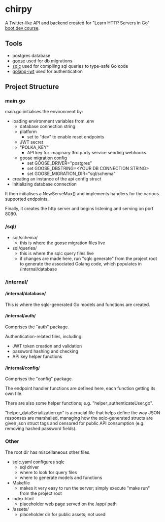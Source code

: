 # chirpy

A Twitter-like API and backend created for "Learn HTTP Servers in Go" [boot.dev course](https://www.boot.dev/courses/learn-http-servers-golang).

## Tools

- postgres database
- [goose](https://github.com/pressly/goose) used for db migrations
- [sqlc](https://sqlc.dev/) used for compiling sql queries to type-safe Go code
- [golang-jwt](https://github.com/golang-jwt/jwt) used for authentication

## Project Structure

### main.go

main.go initialises the environment by:

- loading environment variables from .env
  - database connection string
  - platform
    - set to "dev" to enable reset endpoints
  - JWT secret
  - "POLKA_KEY"
    - API key for imaginary 3rd party service sending webhooks
  - goose migration config
    - set GOOSE_DRIVER="postgres"
    - set GOOSE_DBSTRING=\<YOUR DB CONNECTION STRING\>
    - set GOOSE_MIGRATION_DIR="sql/schema"
- creating an instance of the api config struct
- initializing database connection

It then initialises a NewServeMux() and implements handlers for the various supported endpoints.

Finally, it creates the http server and begins listening and serving on port 8080.

### /sql/

- sql/schema/
  - this is where the goose migration files live
- sql/queries/
  - this is where the sqlc query files live
  - if changes are made here, run "sqlc generate" from the project root to generate the associated Golang code, which populates in /internal/database

### /internal/

#### /internal/database/

This is where the sqlc-generated Go models and functions are created.

#### /internal/auth/

Comprises the "auth" package.

Authentication-related files, including:

- JWT token creation and validation
- password hashing and checking
- API key helper functions

#### /internal/config/

Comprises the "config" package.

The endpoint handler functions are defined here, each function getting its own file.

There are also some helper functions; e.g. "helper_authenticateUser.go".

"helper_dataSerialization.go" is a crucial file that helps define the way JSON responses are marshalled, managing how the sqlc-generated structs are given json struct tags and censored for public API consumption (e.g. removing hashed password fields).

### Other

The root dir has miscellaneous other files.

- sqlc.yaml configures sqlc
  - sql driver
  - where to look for query files
  - where to generate models and functions
- Makefile
  - makes it very easy to run the server; simply execute "make run" from the project root
- index.html
  - placeholder web page served on the /app/ path
- /assets/
  - placeholder dir for public assets; not used
